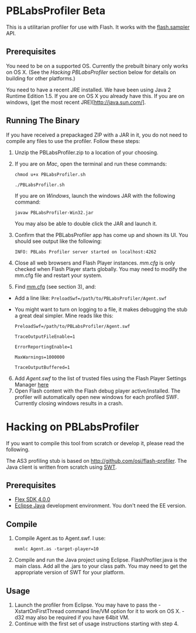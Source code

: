 PBLabsProfiler Beta
===================

This is a utilitarian profiler for use with Flash. It works with the
[flash.sampler](http://livedocs.adobe.com/flash/9.0/ActionScriptLangRefV3/flash/sampler/package-detail.html) API.

Prerequisites
-------------

You need to be on a supported OS. Currently the prebuilt binary only works on OS X. (See the *Hacking PBLabsProfiler* section below for details on building for other platforms.)

You need to have a recent JRE installed. We have been using Java 2 Runtime Edition 1.5. If you are on OS X you already have this. If you are on windows, (get the most recent JRE)[http://java.sun.com/].

Running The Binary
------------------

If you have received a prepackaged ZIP with a JAR in it, you do not need to compile any files to use the profiler. Follow these steps:
 
1. Unzip the PBLabsProfiler.zip to a location of your choosing.
2. If you are on _Mac_, open the terminal and run these commands:

	`chmod u+x PBLabsProfiler.sh`
	
	`./PBLabsProfiler.sh`

   If you are on _Windows_, launch the windows JAR with the following command:

     `javaw PBLabsProfiler-Win32.jar`

   You may also be able to double click the JAR and launch it.

3. Confirm that the PBLabsProfiler app has come up and shown its UI. You should see output like the following:

    `INFO: PBLabs Profiler server started on localhost:4262`

4. Close all web browsers and Flash Player instances. *mm.cfg* is only checked when Flash Player starts globally. You may need to modify the mm.cfg file and restart your system.
5. Find [mm.cfg](http://www.adobe.com/devnet/flashplayer/articles/flash_player_admin_guide/flash_player_admin_guide.pdf) (see section 3), and:
  * Add a line like: `PreloadSwf=/path/to/PBLabsProfiler/Agent.swf`
  * You might want to turn on logging to a file, it makes debugging the stub a great deal simpler. Mine reads like this:
  
    `PreloadSwf=/path/to/PBLabsProfiler/Agent.swf`

    `TraceOutputFileEnable=1`

    `ErrorReportingEnable=1`

    `MaxWarnings=1000000`

    `TraceOutputBuffered=1`

6. Add *Agent.swf* to the list of trusted files using the Flash Player Settings Manager [here](http://www.macromedia.com/support/documentation/en/flashplayer/help/settings_manager04a.html#119065)
7. Open Flash content with the Flash debug player active/installed. The profiler will automatically open new windows for each profiled SWF. Currently closing windows results in a crash.

Hacking on PBLabsProfiler
=========================

If you want to compile this tool from scratch or develop it, please read the following.

The AS3 profiling stub is based on http://github.com/osi/flash-profiler. The Java client is written from scratch using [SWT](http://eclipse.org/swt/).

Prerequisites
-------------

* [Flex SDK 4.0.0](http://opensource.adobe.com/wiki/display/flexsdk/Flex+SDK)
* [Eclipse Java](http://www.eclipse.org/) development environment. You don't need the EE version.

Compile
-------

1. Compile Agent.as to Agent.swf. I use: 

	`mxmlc Agent.as -target-player=10`

2. Compile and run the Java project using Eclipse. FlashProfiler.java is the main class. Add all the .jars to your class path. You may need to get the appropriate version of SWT for your platform.

Usage
-----

1. Launch the profiler from Eclipse. You may have to pass the -XstartOnFirstThread command line/VM option for it to work on OS X.  -d32 may also be required if you have  64bit VM.
2. Continue with the first set of usage instructions starting with step 4.
